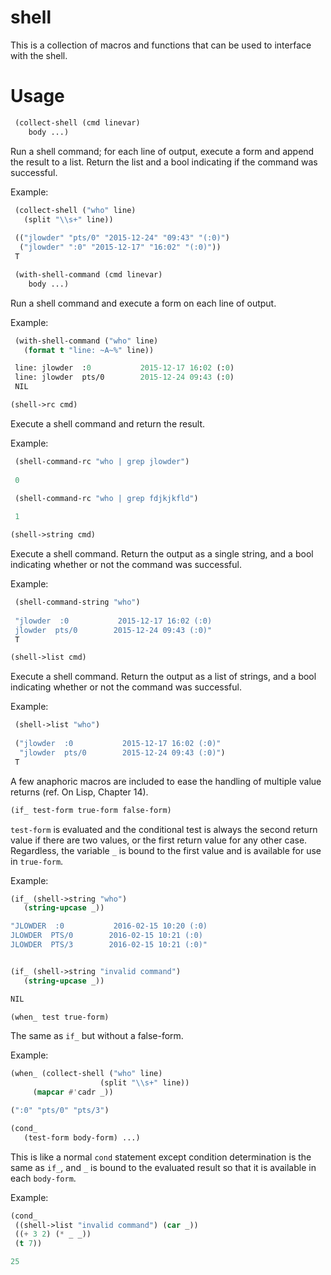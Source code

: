 # shell

This is a collection of macros and functions that can be used to interface with the shell.

# Usage

~~~lisp
 (collect-shell (cmd linevar)
    body ...)
~~~

Run a shell command; for each line of output, execute a form and
append the result to a list. Return the list and a bool indicating if
the command was successful.

Example:

~~~lisp
 (collect-shell ("who" line)
   (split "\\s+" line))
 
 (("jlowder" "pts/0" "2015-12-24" "09:43" "(:0)")
  ("jlowder" ":0" "2015-12-17" "16:02" "(:0)"))
 T
~~~



~~~lisp
 (with-shell-command (cmd linevar)
    body ...)
~~~

Run a shell command and execute a form on each line of output.

Example:

~~~lisp
 (with-shell-command ("who" line)
   (format t "line: ~A~%" line))

 line: jlowder  :0           2015-12-17 16:02 (:0)
 line: jlowder  pts/0        2015-12-24 09:43 (:0)
 NIL
~~~  




~~~lisp
(shell->rc cmd)
~~~

Execute a shell command and return the result.

Example:

~~~lisp
 (shell-command-rc "who | grep jlowder")
 
 0

 (shell-command-rc "who | grep fdjkjkfld")
 
 1
~~~



~~~lisp
(shell->string cmd)
~~~

Execute a shell command. Return the output as a single string, and a bool
indicating whether or not the command was successful.

Example:

~~~lisp
 (shell-command-string "who")
 
 "jlowder  :0           2015-12-17 16:02 (:0)
 jlowder  pts/0        2015-12-24 09:43 (:0)"
 T
~~~


~~~lisp
(shell->list cmd)
~~~

Execute a shell command. Return the output as a list of strings,
and a bool indicating whether or not the command was successful.

Example:

~~~lisp
 (shell->list "who")
 
 ("jlowder  :0           2015-12-17 16:02 (:0)"
  "jlowder  pts/0        2015-12-24 09:43 (:0)")
 T
~~~

A few anaphoric macros are included to ease the handling of multiple
value returns (ref. On Lisp, Chapter 14). 


~~~lisp
(if_ test-form true-form false-form)
~~~

`test-form` is evaluated and the conditional test is always the second
return value if there are two values, or the first return value for
any other case.  Regardless, the variable `_` is bound to the first
value and is available for use in `true-form`.

Example:

~~~lisp
(if_ (shell->string "who")
   (string-upcase _))

"JLOWDER  :0           2016-02-15 10:20 (:0)
JLOWDER  PTS/0        2016-02-15 10:21 (:0)
JLOWDER  PTS/3        2016-02-15 10:21 (:0)"


(if_ (shell->string "invalid command")
   (string-upcase _))

NIL
~~~


~~~lisp
(when_ test true-form)
~~~

The same as `if_` but without a false-form.

Example:

~~~lisp
(when_ (collect-shell ("who" line)
                    (split "\\s+" line))
     (mapcar #'cadr _))

(":0" "pts/0" "pts/3")
~~~

~~~lisp
(cond_ 
   (test-form body-form) ...)
~~~

This is like a normal `cond` statement except condition determination
is the same as `if_`, and `_` is bound to the evaluated result so that
it is available in each `body-form`.

Example:

~~~lisp
(cond_
 ((shell->list "invalid command") (car _))
 ((+ 3 2) (* _ _))
 (t 7))

25
~~~
